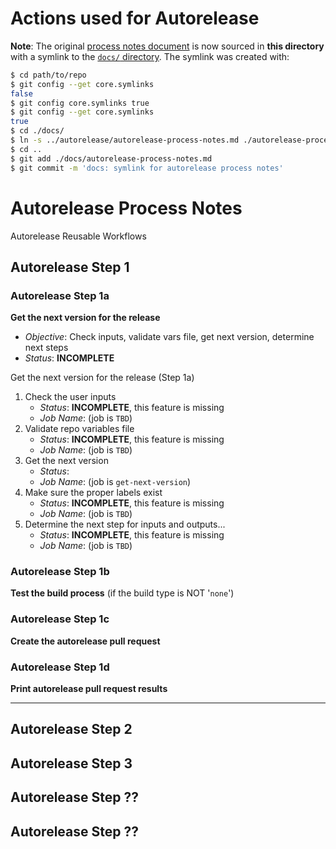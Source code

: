 # Actions used for Autorelease

**Note**: The original [process notes document](autorelease-process-notes.md) is now sourced in **this directory** with a symlink to the [`docs/` directory](../docs/).  The symlink was created with:
```bash
$ cd path/to/repo
$ git config --get core.symlinks
false
$ git config core.symlinks true
$ git config --get core.symlinks
true
$ cd ./docs/
$ ln -s ../autorelease/autorelease-process-notes.md ./autorelease-process-notes.md
$ cd ..
$ git add ./docs/autorelease-process-notes.md
$ git commit -m 'docs: symlink for autorelease process notes'
```

<!--- for windows users... from the docs directory

use either:
path/to/repo/docs> cmd /c mklink .\autorelease-process-notes.md ..\autorelease\autorelease-process-notes.md

or

path/to/repo/docs> New-Item -ItemType SymbolicLink -Target ..\autorelease\autorelease-process-notes.md -Path .\autorelease-process-notes.md

--->

# Autorelease Process Notes

Autorelease Reusable Workflows

## Autorelease Step 1
<!---  # Autorelease Reusable Workflows -- Process Notes -- THIS SHOULD BE PUT INTO SOME FORMAL DOCUMENTATION...
#
### Autorelease Step 1
# Jobs in Step 1                                              **if applicable**
#   a. Get the next version for the release                        (get-next-version)
#   b. Test the build process, if the build type is NOT 'none'
#       b1. Validate the reviewed image ID                         (verify-reviewed-image)
#       b2. Test converting the peer-reviewed image to production  (test-build-convert)
#       b3. Print build results                                    (print-build-results)
#   c. Create the autorelease pull request                         (prepare-autorelease-pr)
#   d. Print autorelease pull request results                      (autorelease-pr-results)
 --->

### Autorelease Step 1a

**Get the next version for the release**

- _Objective_: Check inputs, validate vars file, get next version, determine next steps
- _Status_: **INCOMPLETE**

<!---  # Jobs in Step 1

#   a. Get the next version for the release                        (get-next-version)

 --->

Get the next version for the release (Step 1a)

1. Check the user inputs
    - _Status_: **INCOMPLETE**, this feature is missing
    - _Job Name_: (job is `TBD`)
2. Validate repo variables file
    - _Status_: **INCOMPLETE**, this feature is missing
    - _Job Name_: (job is `TBD`)
3. Get the next version
    - _Status_: 
    - _Job Name_: (job is `get-next-version`)
4. Make sure the proper labels exist
    - _Status_: **INCOMPLETE**, this feature is missing
    - _Job Name_: (job is `TBD`)
5. Determine the next step for inputs and outputs...
    - _Status_: **INCOMPLETE**, this feature is missing
    - _Job Name_: (job is `TBD`)


<!---  #### Jobs in Step 1a Get the next version for the release

#### Jobs in Step 1a Get the next version for the release
#   a. Get the next version for the release
#       1. Check the user inputs                              INCOMPLETE, this feature is missing  (job is TBD)
#       2. Get the next version                               (get-next-version)
#       3. Make sure the proper labels exist                  INCOMPLETE, this feature is missing  (job is TBD)
#       4. Determine the next step for inputs and outputs...  INCOMPLETE, this feature is missing  (job is TBD)
#### 
# notes about this job as part of step 1
#   Check inputs, get next version, determine next steps

 --->

### Autorelease Step 1b

**Test the build process** (if the build type is NOT '`none`')

### Autorelease Step 1c

**Create the autorelease pull request**

### Autorelease Step 1d

**Print autorelease pull request results**

- - -

## Autorelease Step 2

## Autorelease Step 3

## Autorelease Step ??

## Autorelease Step ??
